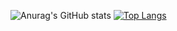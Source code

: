 
![Anurag's GitHub stats](https://github-readme-stats.vercel.app/api?username=duxinyues&show_icons=true&theme=radical)
[![Top Langs](https://github-readme-stats.vercel.app/api/top-langs/?username=duxinyues)](https://github.com/anuraghazra/github-readme-stats)

